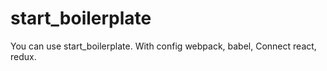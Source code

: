 # start_boilerplate
You can use start_boilerplate.
With config webpack, babel,
Connect react, redux.
